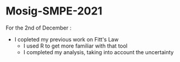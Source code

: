 # Mosig-SMPE-2021

For the 2nd of December :
- I copleted my previous work on Fitt's Law
  - I used R to get more familiar with that tool
  - I completed my analysis, taking into account the uncertainty 



